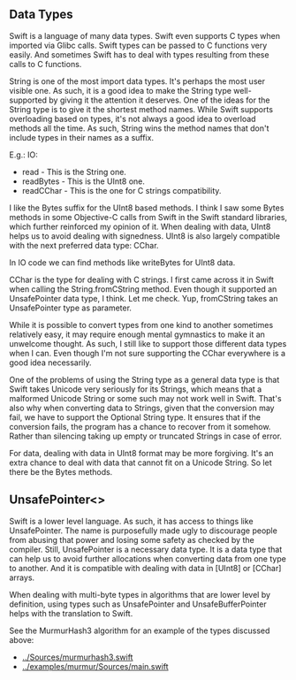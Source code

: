 Data Types
----------

Swift is a language of many data types. Swift even supports C types when
imported via Glibc calls. Swift types can be passed to C functions very easily.
And sometimes Swift has to deal with types resulting from these calls to C
functions.

String is one of the most import data types. It's perhaps the most user visible
one. As such, it is a good idea to make the String type well-supported by giving
it the attention it deserves. One of the ideas for the String type is to give it
the shortest method names. While Swift supports overloading based on types, it's
not always a good idea to overload methods all the time. As such, String wins
the method names that don't include types in their names as a suffix.

E.g.: IO:

  * read - This is the String one.
  * readBytes - This is the UInt8 one.
  * readCChar - This is the one for C strings compatibility.

I like the Bytes suffix for the UInt8 based methods. I think I saw some Bytes
methods in some Objective-C calls from Swift in the Swift standard libraries,
which further reinforced my opinion of it. When dealing with data, UInt8 helps
us to avoid dealing with signedness. UInt8 is also largely compatible with the
next preferred data type: CChar.

In IO code we can find methods like writeBytes for UInt8 data.

CChar is the type for dealing with C strings. I first came across it in Swift
when calling the String.fromCString method. Even though it supported an
UnsafePointer data type, I think. Let me check. Yup, fromCString takes an
UnsafePointer<CChar> type as parameter.

While it is possible to convert types from one kind to another sometimes
relatively easy, it may require enough mental gymnastics to make it an unwelcome
thought. As such, I still like to support those different data types when I can.
Even though I'm not sure supporting the CChar everywhere is a good idea
necessarily.

One of the problems of using the String type as a general data type is that
Swift takes Unicode very seriously for its Strings, which means that a malformed
Unicode String or some such may not work well in Swift. That's also why when
converting data to Strings, given that the conversion may fail, we have to
support the Optional String type. It ensures that if the conversion fails, the
program has a chance to recover from it somehow. Rather than silencing taking
up empty or truncated Strings in case of error.

For data, dealing with data in UInt8 format may be more forgiving. It's an extra
chance to deal with data that cannot fit on a Unicode String. So let there be
the Bytes methods.

UnsafePointer<>
---------------

Swift is a lower level language. As such, it has access to things like
UnsafePointer. The name is purposefully made ugly to discourage people from
abusing that power and losing some safety as checked by the compiler. Still,
UnsafePointer is a necessary data type. It is a data type that can help us to
avoid further allocations when converting data from one type to another. And it
is compatible with dealing with data in [UInt8] or [CChar] arrays.

When dealing with multi-byte types in algorithms that are lower level by
definition, using types such as UnsafePointer and UnsafeBufferPointer helps with
the translation to Swift.

See the MurmurHash3 algorithm for an example of the types discussed above:

* [../Sources/murmurhash3.swift](../Sources/murmurhash3.swift)
* [../examples/murmur/Sources/main.swift](../examples/murmur/Sources/main.swift)
